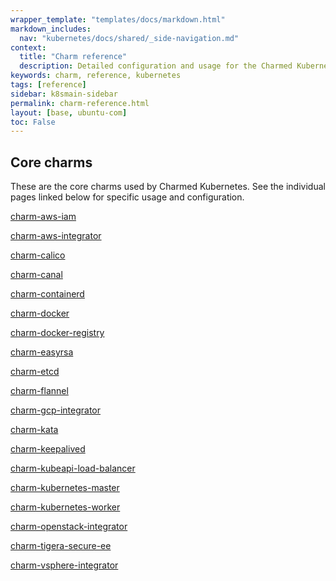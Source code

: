 ```yaml
---
wrapper_template: "templates/docs/markdown.html"
markdown_includes:
  nav: "kubernetes/docs/shared/_side-navigation.md"
context:
  title: "Charm reference"
  description: Detailed configuration and usage for the Charmed Kubernetes charms
keywords: charm, reference, kubernetes
tags: [reference]
sidebar: k8smain-sidebar
permalink: charm-reference.html
layout: [base, ubuntu-com]
toc: False
---
```


## Core charms

These are the core charms used by Charmed Kubernetes. See the individual pages
linked below for specific usage and configuration.


[charm-aws-iam](https://charmhub.io/charm-aws-iam)

[charm-aws-integrator](https://charmhub.io/charm-aws-integrator)

[charm-calico](https://charmhub.io/charm-calico)

[charm-canal](https://charmhub.io/charm-canal)

[charm-containerd](https://charmhub.io/charm-containerd)

[charm-docker](https://charmhub.io/charm-docker)

[charm-docker-registry](https://charmhub.io/charm-docker-registry)

[charm-easyrsa](https://charmhub.io/charm-easyrsa)

[charm-etcd](https://charmhub.io/charm-etcd)

[charm-flannel](https://charmhub.io/charm-flannel)

[charm-gcp-integrator](https://charmhub.io/charm-gcp-integrator)

[charm-kata](https://charmhub.io/charm-kata)

[charm-keepalived](https://charmhub.io/charm-keepalived)

[charm-kubeapi-load-balancer](https://charmhub.io/charm-kubeapi-load-balancer)

[charm-kubernetes-master](https://charmhub.io/charm-kubernetes-master)

[charm-kubernetes-worker](https://charmhub.io/charm-kubernetes-worker)

[charm-openstack-integrator](https://charmhub.io/charm-openstack-integrator)

[charm-tigera-secure-ee](https://charmhub.io/charm-tigera-secure-ee)

[charm-vsphere-integrator](https://charmhub.io/charm-vsphere-integrator)



